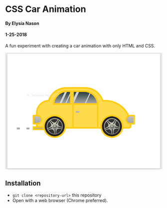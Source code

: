 # CSS Car Animation
#### By Elysia Nason
#### 1-25-2018

A fun experiment with creating a car animation with only HTML and CSS.

<img src="car-in-css.PNG" alt="a screenshot of the app">

## Installation

* `git clone <repository-url>` this repository
* Open with a web browser (Chrome preferred).
